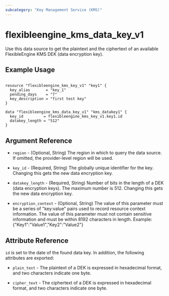 ```yaml
---
subcategory: "Key Management Service (KMS)"
---
```


# flexibleengine_kms_data_key_v1

Use this data source to get the plaintext and the ciphertext of an available
FlexibleEngine KMS DEK (data encryption key).

## Example Usage

```hcl

resource "flexibleengine_kms_key_v1" "key1" {
  key_alias       = "key_1"
  pending_days    = "7"
  key_description = "first test key"
}

data "flexibleengine_kms_data_key_v1" "kms_datakey1" {
  key_id         = flexibleengine_kms_key_v1.key1.id
  datakey_length = "512"
}

```

## Argument Reference

* `region` - (Optional, String) The region in which to query the data source. If omitted, the provider-level region
  will be used.

* `key_id` - (Required, String) The globally unique identifier for the key.
  Changing this gets the new data encryption key.

* `datakey_length` - (Required, String) Number of bits in the length of a DEK (data encryption keys).
  The maximum number is 512. Changing this gets the new data encryption key.

* `encryption_context` - (Optional, String) The value of this parameter must be a series of
  "key:value" pairs used to record resource context information. The value of this
  parameter must not contain sensitive information and must be within 8192 characters
  in length. Example: {"Key1":"Value1","Key2":"Value2"}

## Attribute Reference

`id` is set to the date of the found data key. In addition, the following attributes
are exported:

* `plain_text` - The plaintext of a DEK is expressed in hexadecimal format, and two characters indicate one byte.

* `cipher_text` - The ciphertext of a DEK is expressed in hexadecimal format, and two characters indicate one byte.
